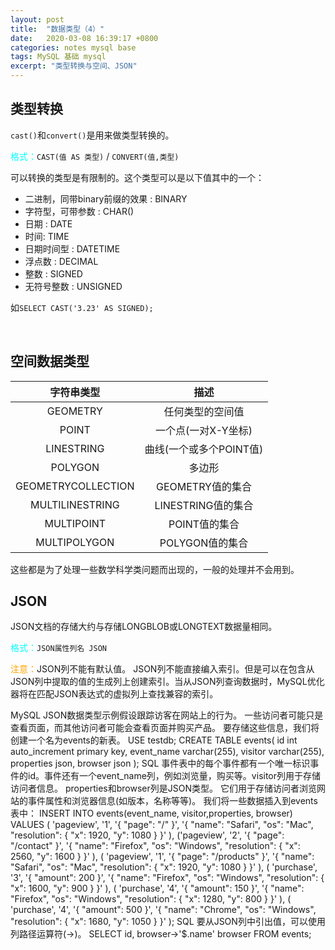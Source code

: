 ```yaml
---
layout: post
title:  "数据类型（4）"
date:   2020-03-08 16:39:17 +0800
categories: notes mysql base
tags: MySQL 基础 mysql 
excerpt: "类型转换与空间、JSON"
---
```


## 类型转换

`cast()`和`convert()`是用来做类型转换的。

<span style="color:aqua">格式：</span>`CAST(值 AS 类型)` / `CONVERT(值,类型)`

可以转换的类型是有限制的。这个类型可以是以下值其中的一个：

+ 二进制，同带binary前缀的效果 : BINARY
+ 字符型，可带参数 : CHAR()
+ 日期 : DATE
+ 时间: TIME
+ 日期时间型 : DATETIME
+ 浮点数 : DECIMAL
+ 整数 : SIGNED
+ 无符号整数 : UNSIGNED

如`SELECT CAST('3.23' AS SIGNED);`

&emsp;

## 空间数据类型

字符串类型|描述
:-------:|:--:
GEOMETRY|任何类型的空间值
POINT|一个点(一对X-Y坐标)
LINESTRING|曲线(一个或多个POINT值)
POLYGON|多边形
GEOMETRYCOLLECTION|GEOMETRY值的集合
MULTILINESTRING|LINESTRING值的集合
MULTIPOINT|POINT值的集合
MULTIPOLYGON|POLYGON值的集合

这些都是为了处理一些数学科学类问题而出现的，一般的处理并不会用到。

## JSON

JSON文档的存储大约与存储LONGBLOB或LONGTEXT数据量相同。

<span style="color:aqua">格式：</span>`JSON属性列名 JSON`

<span style="color:orange">注意：</span>JSON列不能有默认值。 JSON列不能直接编入索引。但是可以在包含从JSON列中提取的值的生成列上创建索引。当从JSON列查询数据时，MySQL优化器将在匹配JSON表达式的虚拟列上查找兼容的索引。

MySQL JSON数据类型示例假设跟踪访客在网站上的行为。 一些访问者可能只是查看页面，而其他访问者可能会查看页面并购买产品。 要存储这些信息，我们将创建一个名为events的新表。
USE testdb;
CREATE TABLE events( 
  id int auto_increment primary key, 
  event_name varchar(255), 
  visitor varchar(255), 
  properties json, 
  browser json
);
SQL
事件表中的每个事件都有一个唯一标识事件的id。事件还有一个event_name列，例如浏览量，购买等。visitor列用于存储访问者信息。
properties和browser列是JSON类型。 它们用于存储访问者浏览网站的事件属性和浏览器信息(如版本，名称等等)。
我们将一些数据插入到events表中：
INSERT INTO events(event_name, visitor,properties, browser) 
VALUES (
  'pageview', 
   '1',
   '{ "page": "/" }',
   '{ "name": "Safari", "os": "Mac", "resolution": { "x": 1920, "y": 1080 } }'
),
('pageview', 
  '2',
  '{ "page": "/contact" }',
  '{ "name": "Firefox", "os": "Windows", "resolution": { "x": 2560, "y": 1600 } }'
),
(
  'pageview', 
  '1',
  '{ "page": "/products" }',
  '{ "name": "Safari", "os": "Mac", "resolution": { "x": 1920, "y": 1080 } }'
),
(
  'purchase', 
   '3',
  '{ "amount": 200 }',
  '{ "name": "Firefox", "os": "Windows", "resolution": { "x": 1600, "y": 900 } }'
),
(
  'purchase', 
   '4',
  '{ "amount": 150 }',
  '{ "name": "Firefox", "os": "Windows", "resolution": { "x": 1280, "y": 800 } }'
),
(
  'purchase', 
  '4',
  '{ "amount": 500 }',
  '{ "name": "Chrome", "os": "Windows", "resolution": { "x": 1680, "y": 1050 } }'
);
SQL
要从JSON列中引出值，可以使用列路径运算符(->)。
SELECT id, browser->'$.name' browser FROM events;

